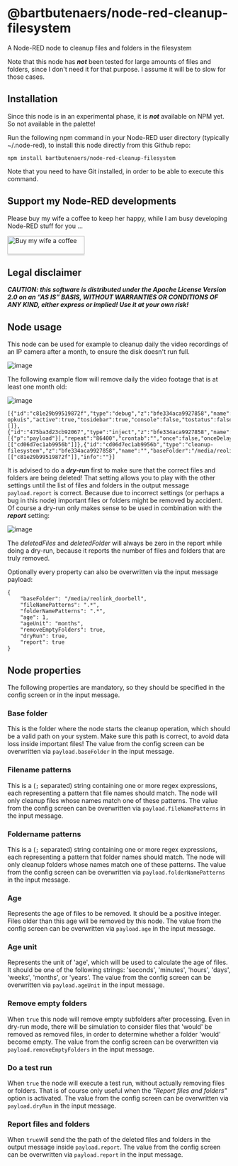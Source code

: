 # @bartbutenaers/node-red-cleanup-filesystem
A Node-RED node to cleanup files and folders in the filesystem

Note that this node has ***not*** been tested for large amounts of files and folders, since I don't need it for that purpose.  I assume it will be to slow for those cases.

## Installation

Since this node is in an experimental phase, it is ***not*** available on NPM yet.  So not available in the palette!

Run the following npm command in your Node-RED user directory (typically ~/.node-red), to install this node directly from this Github repo:
```
npm install bartbutenaers/node-red-cleanup-filesystem
```
Note that you need to have Git installed, in order to be able to execute this command.

## Support my Node-RED developments

Please buy my wife a coffee to keep her happy, while I am busy developing Node-RED stuff for you ...

<a href="https://www.buymeacoffee.com/bartbutenaers" target="_blank"><img src="https://www.buymeacoffee.com/assets/img/custom_images/orange_img.png" alt="Buy my wife a coffee" style="height: 41px !important;width: 174px !important;box-shadow: 0px 3px 2px 0px rgba(190, 190, 190, 0.5) !important;-webkit-box-shadow: 0px 3px 2px 0px rgba(190, 190, 190, 0.5) !important;" ></a>

## Legal disclaimer

***CAUTION: this software is distributed under the Apache License Version 2.0 on an “AS IS” BASIS, WITHOUT WARRANTIES OR CONDITIONS OF ANY KIND, either express or implied!  Use it at your own risk!***

## Node usage

This node can be used for example to cleanup daily the video recordings of an IP camera after a month, to ensure the disk doesn't run full.  

![image](https://github.com/bartbutenaers/node-red-cleanup-filesystem/assets/14224149/b179c80e-650d-4674-b84a-8e5a9f7c9288)

The following example flow will remove daily the video footage that is at least one month old:

![image](https://github.com/bartbutenaers/node-red-cleanup-filesystem/assets/14224149/681b5dfc-e1f9-44d3-8ee6-62d02456e9f9)
```
[{"id":"c81e29b99519872f","type":"debug","z":"bfe334aca9927858","name":"Rapport opkuis","active":true,"tosidebar":true,"console":false,"tostatus":false,"complete":"payload","targetType":"msg","statusVal":"","statusType":"auto","x":1440,"y":520,"wires":[]},{"id":"475ba3d23cb92067","type":"inject","z":"bfe334aca9927858","name":"Daily","props":[{"p":"payload"}],"repeat":"86400","crontab":"","once":false,"onceDelay":0.1,"topic":"","payload":"","payloadType":"date","x":1050,"y":520,"wires":[["cd06d7ec1ab9956b"]]},{"id":"cd06d7ec1ab9956b","type":"cleanup-filesystem","z":"bfe334aca9927858","name":"","baseFolder":"/media/reolink_deurbel","fileNamePattern":".*","folderNamePattern":".*","age":"36","ageUnit":"hours","removeEmptyFolders":true,"dryRun":false,"report":true,"x":1230,"y":520,"wires":[["c81e29b99519872f"]],"info":""}]
```
It is advised to do a ***dry-run*** first to make sure that the correct files and folders are being deleted!  That setting allows you to play with the other settings until the list of files and folders in the output message `payload.report` is correct. Because due to incorrect settings (or perhaps a bug in this node) important files or folders might be removed by accident.  Of course a dry-run only makes sense to be used in combination with the ***report*** setting:

![image](https://github.com/bartbutenaers/node-red-cleanup-filesystem/assets/14224149/7263cd81-8458-47ed-963c-a047ffbfa7ba)

The *deletedFiles* and *deletedFolder* will always be zero in the report while doing a dry-run, because it reports the number of files and folders that are truly removed.

Optionally every property can also be overwritten via the input message payload:
```
{
    "baseFolder": "/media/reolink_doorbell",
    "fileNamePatterns": ".*",
    "folderNamePatterns": ".*",
    "age": 1,
    "ageUnit": "months",
    "removeEmptyFolders": true,
    "dryRun": true,
    "report": true
}
```

## Node properties

The following properties are mandatory, so they should be specified in the config screen or in the input message.

### Base folder

This is the folder where the node starts the cleanup operation, which should be a valid path on your system.  Make sure this path is correct, to avoid data loss inside important files!  The value from the config screen can be overwritten via `payload.baseFolder` in the input message.

### Filename patterns

This is a (`;` separated) string containing one or more regex expressions, each representing a pattern that file names should match. The node will only cleanup files whose names match one of these patterns.  The value from the config screen can be overwritten via `payload.fileNamePatterns` in the input message.

### Foldername patterns

This is a (`;` separated) string containing one or more regex expressions, each representing a pattern that folder names should match. The node will only cleanup folders whose names match one of these patterns.  The value from the config screen can be overwritten via `payload.folderNamePatterns` in the input message.

### Age

Represents the age of files to be removed. It should be a positive integer. Files older than this age will be removed by this node.  The value from the config screen can be overwritten via `payload.age` in the input message.

### Age unit

Represents the unit of 'age', which will be used to calculate the age of files.  It should be one of the following strings: 'seconds', 'minutes', 'hours', 'days', 'weeks', 'months', or 'years'.  The value from the config screen can be overwritten via `payload.ageUnit` in the input message.

### Remove empty folders

When `true` this node will remove empty subfolders after processing.  Even in dry-run mode, there will be simulation to consider files that 'would' be removed as removed files, in order to determine whether a folder 'would' become empty.  The value from the config screen can be overwritten via `payload.removeEmptyFolders` in the input message.

### Do a test run

When `true` the node will execute a test run, without actually removing files or folders.  That is of course only useful when the *"Report files and folders"* option is activated.  The value from the config screen can be overwritten via `payload.dryRun` in the input message.

### Report files and folders

When `true`will send the the path of the deleted files and folders in the output message inside `payload.report`.  The value from the config screen can be overwritten via `payload.report` in the input message.
